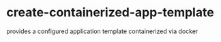 # create-containerized-app-template
provides a configured application template containerized via docker
